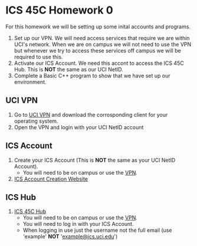 # ICS 45C Homework 0

For this homework we will be setting up some inital accounts and programs. 

1. Set up our VPN. We will need access services that require we are within UCI's network. When we are on campus we will not need to use the VPN but whenever we try to access these services off campus we will be required to use this.
2. Activate our ICS Account. We need this accont to access the ICS 45C Hub. This is **NOT** the same as our UCI NetID.
3. Complete a Basic C++ program to show that we have set up our environment.

## UCI VPN

1. Go to [UCI VPN](https://uci.service-now.com/sp?id=kb_article_view&sysparm_article=KB0012170) and download the corrosponding client for your operating system.
2. Open the VPN and login with your UCI NetID account

## ICS Account

1. Create your ICS Account (This is **NOT** the same as your UCI NetID Account).
   - You will need to be on campus or use the [VPN](#uci-vpn).
3. [ICS Account Creation Website](https://support.ics.uci.edu/auth)

## ICS Hub

1. [ICS 45C Hub](http://ics45c-hub.ics.uci.edu/)
   - You will need to be on campus or use the [VPN](#uci-vpn).
   - You will need to log in with your ICS Account.
   - When logging in use just the username not the full email (use 'example' **NOT** 'example@ics.uci.edu')
